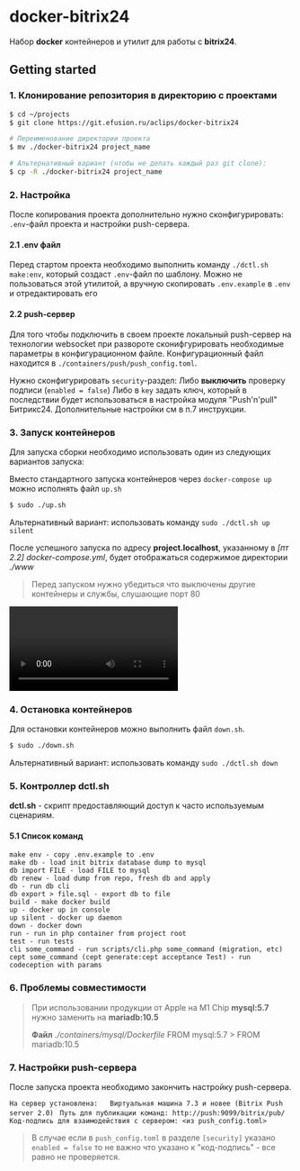 # docker-bitrix24

Набор __docker__ контейнеров и утилит для работы с __bitrix24__.

## Getting started

### 1. Клонирование репозитория в директорию с проектами

```bash
$ cd ~/projects
$ git clone https://git.efusion.ru/aclips/docker-bitrix24

# Переименование директории проекта
$ mv ./docker-bitrix24 project_name

# Альтернативный вариант (чтобы не делать каждый раз git clone):
$ cp -R ./docker-bitrix24 project_name
```

### 2. Настройка

После копирования проекта дополнительно нужно сконфигурировать: `.env`-файл проекта и настройки push-сервера.

#### 2.1 .env файл

Перед стартом проекта необходимо выполнить команду `./dctl.sh make:env`, который создаст `.env`-файл по шаблону.
Можно не пользоваться этой утилитой, а вручную скопировать `.env.example` в `.env` и отредактировать его

#### 2.2 push-сервер

Для того чтобы подключить в своем проекте локальный push-сервер на технологии websocket при развороте сконифгурировать необходимые параметры в конфигурационном файле.
Конфигурационный файл находится в `./containers/push/push_config.toml`.

Нужно сконфигурировать `security`-раздел:
Либо __выключить__ проверку подписи (`enabled = false`)
Либо в `key` задать ключ, который в последствии будет использоваться в настройка модуля "Push'n'pull" Битрикс24.
Дополнительные настройки см в п.7 инструкции.

### 3. Запуск контейнеров

Для запуска сборки необходимо использовать один из следующих вариантов запуска:

Вместо стандартного запуска контейнеров через ```docker-compose up``` можно исполнять файл ```up.sh```

```bash
$ sudo ./up.sh
```

Альтернативный вариант: использовать команду `sudo ./dctl.sh up silent`

После успешного запуска по адресу __project.localhost__, указанному в *[пт 2.2] docker-compose.yml*, будет отображаться 
содержимое директории *./www*

> Перед запуском нужно убедиться что выключены другие контейнеры и службы, слушающие порт 80

![](./src/example.mp4)

### 4. Остановка контейнеров

Для остановки контейнеров можно выполнить файл ```down.sh```.

```bash
$ sudo ./down.sh
```
Альтернативный вариант: использовать команду `sudo ./dctl.sh down`


### 5. Контроллер dctl.sh
__dctl.sh__ - скрипт предоставляющий доступ к часто используемым сценариям.

#### 5.1 Список команд

```
make env - copy .env.example to .env
make db - load init bitrix database dump to mysql
db import FILE - load FILE to mysql
db renew - load dump from repo, fresh db and apply
db - run db cli
db export > file.sql - export db to file
build - make docker build
up - docker up in console
up silent - docker up daemon
down - docker down
run - run in php container from project root
test - run tests
cli some_command - run scripts/cli.php some_command (migration, etc)
cept some_command (cept generate:cept acceptance Test) - run codeception with params
```

### 6. Проблемы совместимости

> При использовании продукции от Apple на M1 Chip __mysql:5.7__ нужно заменить на __mariadb:10.5__
>
> __Файл__ *./containers/mysql/Dockerfile* FROM mysql:5.7 > FROM mariadb:10.5

### 7. Настройки push-сервера

После запуска проекта необходимо закончить настройку push-сервера.

`На сервер установлена:   Виртуальная машина 7.3 и новее (Bitrix Push server 2.0) `
`Путь для публикации команд: http://push:9099/bitrix/pub/`
`Код-подпись для взаимодействия с сервером: <из push_config.toml>`

>В случае если в `push_config.toml` в разделе `[security]` указано `enabled = false` то не важно что указано к "код-подпись" - все равно не проверяется.